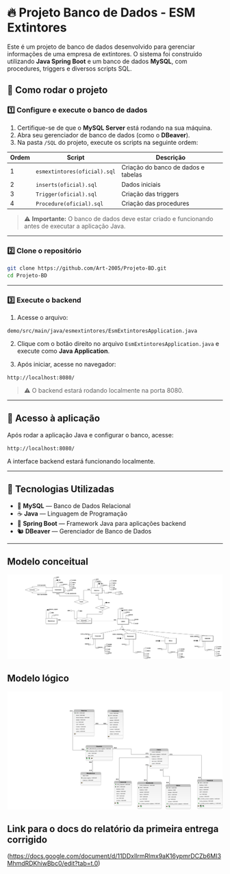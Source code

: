 # 🔥 Projeto Banco de Dados - ESM Extintores

Este é um projeto de banco de dados desenvolvido para gerenciar informações de uma empresa de extintores. O sistema foi construído utilizando **Java Spring Boot** e um banco de dados **MySQL**, com procedures, triggers e diversos scripts SQL.

## 🚀 Como rodar o projeto

### 1️⃣ Configure e execute o banco de dados

1. Certifique-se de que o **MySQL Server** está rodando na sua máquina.
2. Abra seu gerenciador de banco de dados (como o **DBeaver**).
3. Na pasta `/SQL` do projeto, execute os scripts na seguinte ordem:

| Ordem | Script                         | Descrição                          |
|-------|---------------------------------|-------------------------------------|
| 1     | `esmextintores(oficial).sql`    | Criação do banco de dados e tabelas|
| 2     | `inserts(oficial).sql`          | Dados iniciais                     |
| 3     | `Trigger(oficial).sql`          | Criação das triggers                |
| 4     | `Procedure(oficial).sql`        | Criação das procedures              |

> ⚠️ **Importante:** O banco de dados deve estar criado e funcionando antes de executar a aplicação Java.

---

### 2️⃣ Clone o repositório

```bash
git clone https://github.com/Art-2005/Projeto-BD.git
cd Projeto-BD
```

---

### 3️⃣ Execute o backend

1. Acesse o arquivo:

```
demo/src/main/java/esmextintores/EsmExtintoresApplication.java
```

2. Clique com o botão direito no arquivo `EsmExtintoresApplication.java` e execute como **Java Application**.

3. Após iniciar, acesse no navegador:

```
http://localhost:8080/
```

> ⚠️ O backend estará rodando localmente na porta 8080.

---

## 🔗 Acesso à aplicação

Após rodar a aplicação Java e configurar o banco, acesse:

```
http://localhost:8080/
```

A interface backend estará funcionando localmente.

---

## 🧠 Tecnologias Utilizadas

- 🐬 **MySQL** — Banco de Dados Relacional
- ☕ **Java** — Linguagem de Programação
- 🌱 **Spring Boot** — Framework Java para aplicações backend
- 🐿️ **DBeaver** — Gerenciador de Banco de Dados

---

## Modelo conceitual

![alt text](<Modelo_Conceitual (1).png>)

## Modelo lógico

![alt text](Modelo_lógico.png)

## Link para o docs do relatório da primeira entrega corrigido

(https://docs.google.com/document/d/11DDxIlrmRlmx9aK16ypmrDCZb6MI3MhmdRDKhiwBbc0/edit?tab=t.0)
